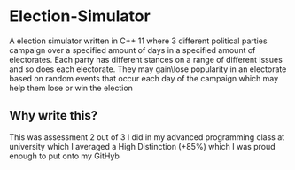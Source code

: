 # Election-Simulator
A election simulator written in C++ 11 where 3 different political parties campaign over a specified amount of days in a specified amount of  electorates. Each party has different stances on a range of different issues and so does each electorate. They may gain\lose popularity in an electorate based on random events that occur each day of the campaign which may help them lose or win the election  
## Why write this?
This was assessment 2 out of 3 I did in my advanced programming class at university which I averaged a High Distinction (+85%) which I was proud enough to put onto my GitHyb
